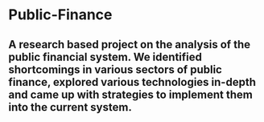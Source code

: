 # Public-Finance
## A research based project on the analysis of the public financial system. We identified shortcomings in various sectors of public finance, explored various technologies in-depth and came up with strategies to implement them into the current system.
